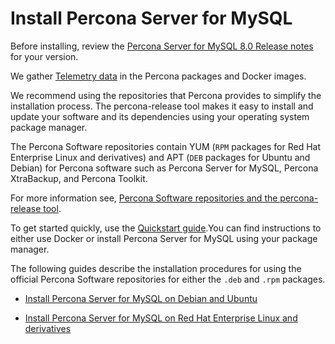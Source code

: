 # Install Percona Server for MySQL

Before installing, review the [Percona Server for MySQL 8.0 Release notes](release-notes/release-notes_index.md) for your version.

We gather [Telemetry data] in the Percona packages and Docker images.

We recommend using the repositories that Percona provides to simplify the installation process. The percona-release tool makes it easy to install and update your software and its dependencies using your operating system package manager.

The Percona Software repositories contain YUM (`RPM` packages for Red Hat Enterprise Linux and derivatives) and APT (`DEB` packages for Ubuntu and Debian) for Percona software such as Percona Server for MySQL, Percona XtraBackup, and Percona Toolkit.

For more information see,  [Percona Software repositories and the percona-release tool].

To get started quickly, use the [Quickstart guide].You can find instructions to either use Docker or install Percona Server for MySQL using your package manager.

The following guides describe the installation procedures for using the official Percona Software repositories for either the `.deb` and `.rpm` packages.

* [Install Percona Server for MySQL on Debian and Ubuntu](apt-repo.md)

* [Install Percona Server for MySQL on Red Hat Enterprise Linux and derivatives](yum-repo.md)

[Telemetry data]: telemetry.md
[Percona Software repositories and the percona-release tool]:percona-release.md
[Quickstart guide]: quickstart-overview.md
